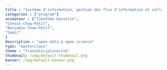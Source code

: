 ```yaml
---
title : "Système d'information, gestion des flux d'information et collaboration"
categories : ["program"]
animateur : ["Timothée Gosselin",
"Connie Chow-Petit",
"Benjamin Chow-Petit",
"Samir"
]
description : "open data & open science"
type: "masterclass"
theme : "Transdisciplinarité"
thumbnail: /img/default-thumbnail.png
banner: /img/default-banner.png
---
```


